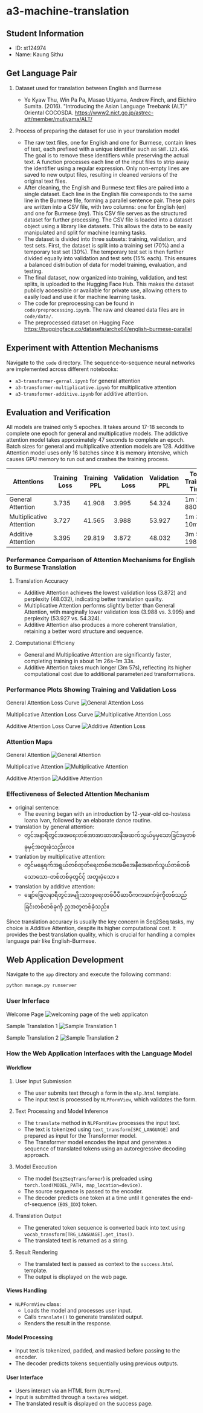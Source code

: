 # a3-machine-translation

## Student Information

- ID: st124974
- Name: Kaung Sithu

## Get Language Pair

1. Dataset used for translation between English and Burmese

    - Ye Kyaw Thu, Win Pa Pa, Masao Utiyama, Andrew Finch, and Eiichiro Sumita. (2016). "Introducing the Asian Language Treebank (ALT)" Oriental COCOSDA. <https://www2.nict.go.jp/astrec-att/member/mutiyama/ALT/>

2. Process of preparing the dataset for use in your translation model

    - The raw text files, one for English and one for Burmese, contain lines of text, each prefixed with a unique identifier such as ```SNT.123.456```. The goal is to remove these identifiers while preserving the actual text. A function processes each line of the input files to strip away the identifier using a regular expression. Only non-empty lines are saved to new output files, resulting in cleaned versions of the original text files.
    - After cleaning, the English and Burmese text files are paired into a single dataset. Each line in the English file corresponds to the same line in the Burmese file, forming a parallel sentence pair. These pairs are written into a CSV file, with two columns: one for English (en) and one for Burmese (my). This CSV file serves as the structured dataset for further processing. The CSV file is loaded into a dataset object using a library like datasets. This allows the data to be easily manipulated and split for machine learning tasks.
    - The dataset is divided into three subsets: training, validation, and test sets. First, the dataset is split into a training set (70%) and a temporary test set (30%). The temporary test set is then further divided equally into validation and test sets (15% each). This ensures a balanced distribution of data for model training, evaluation, and testing.
    - The final dataset, now organized into training, validation, and test splits, is uploaded to the Hugging Face Hub. This makes the dataset publicly accessible or available for private use, allowing others to easily load and use it for machine learning tasks.
    - The code for preprocessing can be found in ```code/preprocessing.ipynb```. The raw and cleaned data files are in ```code/data/```.
    - The preprocessed dataset on Hugging Face <https://huggingface.co/datasets/archx64/english-burmese-parallel>

## Experiment with Attention Mechanisms

Navigate to the ```code``` directory. The sequence-to-sequence neural networks are implemented across different notebooks:

- ```a3-transformer-gernal.ipynb``` for general attention
- ```a3-transformer-multiplicative.ipynb``` for multiplicative attention
- ```a3-transformer-additive.ipynb``` for additive attention.

## Evaluation and Verification

All models are trained only 5 epoches. It takes around 17-18 seconds to complete one epoch for general and multiplicative models. The addictive attention model takes approximately 47 seconds to complete an epoch. Batch sizes for general and multiplicative attention models are 128. Additive Attention model uses only 16 batches since it is memory intensive, which causes GPU memory to run out and crashes the training process.

| Attentions | Training Loss | Training PPL | Validation Loss | Validation PPL | Total Training Time |
|------------|---------------|--------------|-----------------|----------------|---------------------|
| General Attention        | 3.735 | 41.908 | 3.995 | 54.324 | 1m 26s 880ms |
| Multiplicative Attention | 3.727 | 41.565 | 3.988 | 53.927 | 1m 32s 10ms |
| Additive Attention       | 3.395 | 29.819 | 3.872 | 48.032 | 3m 56s 198ms |

### Performance Comparison of Attention Mechanisms for English to Burmese Translation

1. Translation Accuracy
    - Additive Attention achieves the lowest validation loss (3.872) and perplexity (48.032), indicating better translation quality.
    - Multiplicative Attention performs slightly better than General Attention, with marginally lower validation loss (3.988 vs. 3.995) and perplexity (53.927 vs. 54.324).
    - Additive Attention also produces a more coherent translation, retaining a better word structure and sequence.

2. Computational Efficieny
    - General and Multiplicative Attention are significantly faster, completing training in about 1m 26s–1m 33s.
    - Additive Attention takes much longer (3m 57s), reflecting its higher computational cost due to additional parameterized transformations.

### Performance Plots Showing Training and Validation Loss

General Attention Loss Curve
<img src='code/figures/general-attention-loss.png' alt='General Attention Loss'>

Multiplicative Attention  Loss Curve
<img src='code/figures/multiplicative-attention-loss.png' alt='Multiplicative Attention Loss'>

Additive Attention  Loss Curve
<img src='code/figures/additive-attention-loss.png' alt='Additive Attention Loss'>

### Attention Maps

General Attention
<img src='code/figures/general-attention.png' alt='General Attention'>

Multiplicative Attention
<img src='code/figures/multiplicative-attention.png' alt='Multiplicative Attention'>

Additive Attention
<img src='code/figures/additive-attention.png' alt='Additive Attention'>

### Effectiveness of Selected Attention Mechanism

- original sentence:
  - The evening began with an introduction by 12-year-old co-hostess Ioana Ivan, followed by an elaborate dance routine.
- translation by general attention:
  - တွင်အနာရီတွင်အအရေးတစ်အာအာဆာအာနီအဆက်သွယ်မှမှသောခြင်း၊မှတစ်ခုမှင့်အတူ၊ခဲ့သည်။လ။
- tranlation by multiplicative attention:
  - တွင်မနေ့ရက်အရွယ်တစ်ထုတ်ရေးတစ်အေအမီအေနီအေဆက်သွယ်တစ်တစ်သောသော-တစ်တစ်ခုတွင်င့် အတူ၊ခဲ့သော ။
- translation by additive attention:
  - ဖျော်ဖြေလနာရီတွင်အမျိုးသားဖွရေးတစ်ပီပီဆာပီကကဆက်ခဲ့ကိုတစ်သည်ခြင်းတစ်တစ်ခုကို ည့အတူတစ်ခဲ့သည်။

Since translation accuracy is usually the key concern in Seq2Seq tasks, my choice is Additive Attention, despite its higher computational cost. It provides the best translation quality, which is crucial for handling a complex language pair like English-Burmese.

## Web Application Development

Navigate to the ```app``` directory and execute the following command:

```bash
python manage.py runserver
```

### User Inferface

Welcome Page
<img src='screenshots/index.png' alt='welcoming page of the web applicaton'>

Sample Translation 1
<img src='screenshots/translation_1.png' alt='Sample Translation 1'>

Sample Translation 2
<img src='screenshots/translation_2.png' alt='Sample Translation 2'>

### How the Web Application Interfaces with the Language Model

#### Workflow

1. User Input Submission  
   - The user submits text through a form in the `nlp.html` template.
   - The input text is processed by `NLPFormView`, which validates the form.

2. Text Processing and Model Inference  
   - The `translate` method in `NLPFormView` processes the input text.
   - The text is tokenized using `text_transform[SRC_LANGUAGE]` and prepared as input for the Transformer model.
   - The Transformer model encodes the input and generates a sequence of translated tokens using an autoregressive decoding approach.

3. Model Execution  
   - The model (`Seq2SeqTransformer`) is preloaded using `torch.load(MODEL_PATH, map_location=device)`.
   - The source sequence is passed to the encoder.
   - The decoder predicts one token at a time until it generates the end-of-sequence (`EOS_IDX`) token.

4. Translation Output  
   - The generated token sequence is converted back into text using `vocab_transform[TRG_LANGUAGE].get_itos()`.
   - The translated text is returned as a string.

5. Result Rendering  
   - The translated text is passed as context to the `success.html` template.
   - The output is displayed on the web page.

#### Views Handling

- `NLPFormView` class:  
  - Loads the model and processes user input.
  - Calls `translate()` to generate translated output.
  - Renders the result in the response.

#### Model Processing

- Input text is tokenized, padded, and masked before passing to the encoder.
- The decoder predicts tokens sequentially using previous outputs.

#### User Interface

- Users interact via an HTML form (`NLPForm`).
- Input is submitted through a `textarea` widget.
- The translated result is displayed on the success page.
